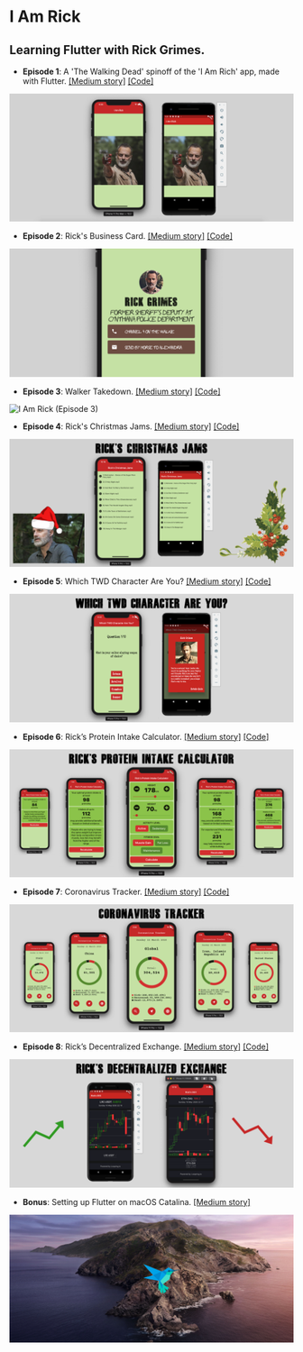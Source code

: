# I Am Rick

## Learning Flutter with Rick Grimes.

- **Episode 1**: A 'The Walking Dead' spinoff of the 'I Am Rich' app, made with Flutter. [[Medium story]](https://medium.com/@alexandrosbaramilis/i-am-rick-417d8b35ac0) [[Code]](https://github.com/alexbaramilis/I-Am-Rick/tree/master/Episode%201)

![I Am Rick](screenshots/episode_1.png)

- **Episode 2**: Rick's Business Card. [[Medium story]](https://medium.com/@alexandrosbaramilis/i-am-rick-episode-2-74b6dd0e8642) [[Code]](https://github.com/alexbaramilis/I-Am-Rick/tree/master/Episode%202)

![I Am Rick (Episode 2)](screenshots/episode_2.png)

- **Episode 3**: Walker Takedown. [[Medium story]](https://medium.com/@alexandrosbaramilis/i-am-rick-episode-3-walker-takedown-b51fbde65bfa) [[Code]](https://github.com/alexbaramilis/I-Am-Rick/tree/master/Episode%203)

![I Am Rick (Episode 3)](screenshots/episode_3.png)

- **Episode 4**: Rick's Christmas Jams. [[Medium story]](https://medium.com/@alexandrosbaramilis/i-am-rick-episode-4-ricks-christmas-jams-dbe787a5f2f4?source=friends_link&sk=f15f3816a9bd21bcd05bfb7a95db1139) [[Code]](https://github.com/alexbaramilis/I-Am-Rick/tree/master/Episode%204)

![I Am Rick (Episode 4)](screenshots/episode_4.png)

- **Episode 5**: Which TWD Character Are You? [[Medium story]](https://medium.com/@alexandrosbaramilis/i-am-rick-episode-5-which-twd-character-are-you-8e36a4964662) [[Code]](https://github.com/alexbaramilis/I-Am-Rick/tree/master/Episode%205)

![I Am Rick (Episode 5)](screenshots/episode_5.png)

- **Episode 6**: Rick’s Protein Intake Calculator. [[Medium story]](https://medium.com/@alexandrosbaramilis/i-am-rick-episode-6-ricks-protein-intake-calculator-30c3b1305982) [[Code]](https://github.com/alexbaramilis/I-Am-Rick/tree/master/Episode%206)

![I Am Rick (Episode 6)](screenshots/episode_6.png)

- **Episode 7**: Coronavirus Tracker. [[Medium story]](https://medium.com/@alexandrosbaramilis/i-am-rick-episode-7-coronavirus-tracker-83f977187aad) [[Code]](https://github.com/alexbaramilis/I-Am-Rick/tree/master/Episode%207)

![I Am Rick (Episode 7)](screenshots/episode_7.png)

- **Episode 8**: Rick’s Decentralized Exchange. [[Medium story]](https://medium.com/@alexandrosbaramilis/i-am-rick-episode-8-ricks-decentralized-exchange-3c5326cb8e2e) [[Code]](https://github.com/alexbaramilis/I-Am-Rick/tree/master/Episode%208)

![I Am Rick (Episode 8)](screenshots/episode_8.png)

- **Bonus**: Setting up Flutter on macOS Catalina. [[Medium story]](https://medium.com/@alexandrosbaramilis/setting-up-flutter-on-macos-catalina-d023df8845ae)

![Setting up Flutter on macOS Catalina](screenshots/setting_up_flutter.jpg)
